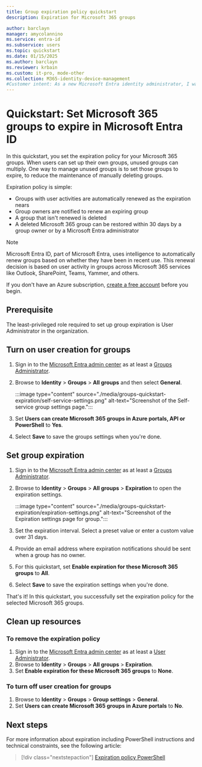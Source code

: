 ```yaml
---
title: Group expiration policy quickstart
description: Expiration for Microsoft 365 groups

author: barclayn
manager: amycolannino
ms.service: entra-id
ms.subservice: users
ms.topic: quickstart
ms.date: 01/15/2025
ms.author: barclayn
ms.reviewer: krbain
ms.custom: it-pro, mode-other
ms.collection: M365-identity-device-management
#Customer intent: As a new Microsoft Entra identity administrator, I want user-created Microsoft 365 groups in my organization to expire so I can reduce the number of unused groups.
---
```

# Quickstart: Set Microsoft 365 groups to expire in Microsoft Entra ID

In this quickstart, you set the expiration policy for your Microsoft 365 groups. When users can set up their own groups, unused groups can multiply. One way to manage unused groups is to set those groups to expire, to reduce the maintenance of manually deleting groups.

Expiration policy is simple:

- Groups with user activities are automatically renewed as the expiration nears
- Group owners are notified to renew an expiring group
- A group that isn't renewed is deleted
- A deleted Microsoft 365 group can be restored within 30 days by a group owner or by a Microsoft Entra administrator

> [!NOTE]
> Microsoft Entra ID, part of Microsoft Entra, uses intelligence to automatically renew groups based on whether they have been in recent use. This renewal decision is based on user activity in groups across Microsoft 365 services like Outlook, SharePoint, Teams, Yammer, and others.

If you don't have an Azure subscription, [create a free account](https://azure.microsoft.com/free/) before you begin.

## Prerequisite

 The least-privileged role required to set up group expiration is User Administrator in the organization.

## Turn on user creation for groups


1. Sign in to the [Microsoft Entra admin center](https://entra.microsoft.com) as at least a [Groups Administrator](~/identity/role-based-access-control/permissions-reference.md#groups-administrator).
1. Browse to **Identity** > **Groups** > **All groups** and then select **General**.
  
   :::image type="content" source="./media/groups-quickstart-expiration/self-service-settings.png" alt-text="Screenshot of the Self-service group settings page.":::

3. Set  **Users can create Microsoft 365 groups in Azure portals, API or PowerShell** to **Yes**.

4. Select **Save** to save the groups settings when you're done.

## Set group expiration

1. Sign in to the [Microsoft Entra admin center](https://entra.microsoft.com) as at least a [Groups Administrator](~/identity/role-based-access-control/permissions-reference.md#groups-administrator).
1. Browse to **Identity** > **Groups** > **All groups** > **Expiration** to open the expiration settings.
  
   :::image type="content" source="./media/groups-quickstart-expiration/expiration-settings.png" alt-text="Screenshot of the Expiration settings page for group.":::

2. Set the expiration interval. Select a preset value or enter a custom value over 31 days. 

3. Provide an email address where expiration notifications should be sent when a group has no owner.

4. For this quickstart, set **Enable expiration for these Microsoft 365 groups** to **All**.

5. Select **Save** to save the expiration settings when you're done.

That's it! In this quickstart, you successfully set the expiration policy for the selected Microsoft 365 groups.

## Clean up resources

### To remove the expiration policy

1. Sign in to the [Microsoft Entra admin center](https://entra.microsoft.com) as at least a [User Administrator](~/identity/role-based-access-control/permissions-reference.md#groups-administrator).
1. Browse to **Identity** > **Groups** > **All groups** > **Expiration**.
1. Set **Enable expiration for these Microsoft 365 groups** to **None**.

### To turn off user creation for groups

1. Browse to **Identity** > **Groups** > **Group settings** >  **General**. 
1. Set **Users can create Microsoft 365 groups in Azure portals** to **No**.

## Next steps

For more information about expiration including PowerShell instructions and technical constraints, see the following article:

> [!div class="nextstepaction"]
> [Expiration policy PowerShell](groups-lifecycle.md)
